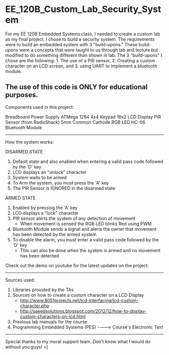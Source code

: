 EE_120B_Custom_Lab_Security_System
==================================

For my EE 120B Embedded Systems class, I needed to create a custom lab as my final project. I chose to build a security system. The requirements were to build an embedded system with 3 "build-upons." These build-upons were a concepts that were taught to us through lab and lecture but modified to do something different than shown in lab. The 3 "build-upons" I chose are the following: 1. The use of a PIR sensor, 2. Creating a custom character on an LCD screen, and 3. using UART to implement a bluetooth module.

The use of this code is ONLY for educational purposes.
---------------------------------------------------------------------

Components used in this project:

Breadboard Power Supply
ATMega 1284
4x4 Keypad
16x2 LCD Display
PIR Sensor (from RadioShack)
5mm Common Cathode RGB LED
HC-06 Bluetooth Module

---------------------------------------------------------------------

How the system works:

DISARMED STATE
1. Default state and also enabled when entering a valid pass code followed by the 'D' key
2. LCD displays an "unlock" character
3. System waits to be armed
4. To Arm the system, you must press the 'A' key
5. The PIR Sensor is IGNORED in the disarmed state

ARMED STATE
1. Enabled by pressing the 'A' key
2. LCD displays a "lock" character
3. PIR sensor alerts the system of any detection of movement
   - When movement is sensed the RGB LED blinks Red using PWM
4. Bluetooth Module sends a signal and alerts the owner that movement has been detected by the armed system
5. To disable the alarm, you must enter a valid pass code followed by the 'D' key
   - This can also be done when the system is armed and no movement has been detected
   
Check out the demo on youtube for the latest updates on the project:
<INSERT LINK>

---------------------------------------------------------------------

Sources used:

1. Libraries provided by the TAs
2. Sources on how to create a custom character on a LCD Display
   - http://www.8051projects.net/lcd-interfacing/lcd-custom-character.php
   - http://saeedsolutions.blogspot.com/2012/12/how-to-display-custom-characters-on-lcd.html
3. Previous lab manuals for the course
4. Programming Embedded Systems (PES) ----> Course's Electronic Text

---------------------------------------------------------------------

Special thanks to my moral support team. Don't know what I would do without you guys! =]
